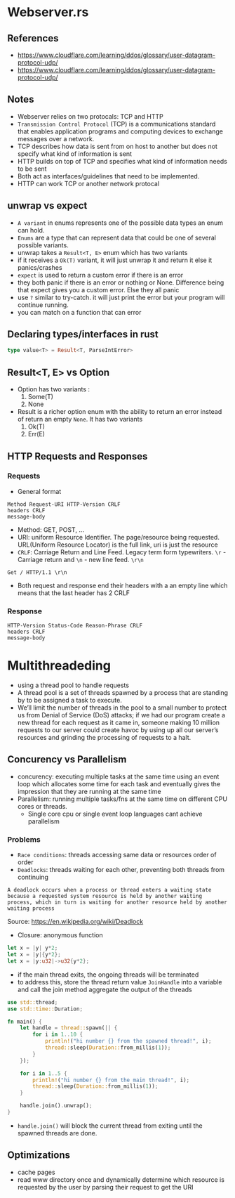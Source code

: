 # Webserver.rs
## References
- https://www.cloudflare.com/learning/ddos/glossary/user-datagram-protocol-udp/
- https://www.cloudflare.com/learning/ddos/glossary/user-datagram-protocol-udp/

## Notes
- Webserver relies on two protocals: TCP and HTTP
- `Transmission Control Protocol` (TCP) is a communications standard that enables application programs and computing devices to exchange messages over a network.
- TCP describes how data is sent from on host to another but does not specify what kind of information is sent
- HTTP builds on top of TCP and specifies what kind of information needs to be sent
- Both act as interfaces/guidelines that need to be implemented.
- HTTP can work TCP or another network protocal

## unwrap vs expect
- `A variant` in enums represents one of the possible data types an enum can hold.
- `Enums` are a type that can represent data that could be one of several possible variants.
- unwrap takes a `Result<T, E>` enum which has two variants
- if it receives a `Ok(T)` variant, it will just unwrap it and return it else it panics/crashes
- `expect` is used to return a custom error if there is an error
- they both panic if there is an error or nothing or None. Difference being that expect gives you a custom error. Else they all panic
- use `?` similar to try-catch. it will just print the error but your program will continue running.
- you can match on a function that can error
## Declaring types/interfaces in rust
```rust
type value<T> = Result<T, ParseIntError>
```
## Result<T, E> vs Option<T>
- Option has two variants : 
    1. Some(T)
    2. None
- Result is a richer option enum with the ability to return an error instead of return an empty `None`. It has two variants
    1. Ok(T)
    2. Err(E)
## HTTP Requests and Responses
### Requests
- General format
```
Method Request-URI HTTP-Version CRLF
headers CRLF
message-body
```
- Method: GET, POST, ...
- URI: uniform Resource Identifier. The page/resource being requested. URL(Uniform Resource Locator) is the full link, uri is just the resource
- `CRLF`: Carriage Return and Line Feed. Legacy term form typewriters. `\r` - Carriage return and `\n` - new line feed. `\r\n`
```
Get / HTTP/1.1 \r\n
```
- Both request and response end their headers with a an empty line which means that the last header has 2 CRLF
### Response
```
HTTP-Version Status-Code Reason-Phrase CRLF
headers CRLF
message-body
```

# Multithreadeding
- using a thread pool to handle requests
- A thread pool is a set of threads spawned by a process that are standing by to be assigned a task to execute.
- We’ll limit the number of threads in the pool to a small number to protect us from Denial of Service (DoS) attacks; if we had our program create a new thread for each request as it came in, someone making 10 million requests to our server could create havoc by using up all our server’s resources and grinding the processing of requests to a halt.

## Concurency vs Parallelism
- concurency: executing multiple tasks at the same time using an event loop which allocates some time for each task and eventually gives the impression that they are running at the same time
- Parallelism: running multiple tasks/fns at the same time on different CPU cores or threads.
    - Single core cpu or single event loop languages cant achieve parallelism
### Problems
- `Race conditions`: threads accessing same data or resources order of order
- `Deadlocks`: threads waiting for each other, preventing both threads from continuing
```
A deadlock occurs when a process or thread enters a waiting state because a requested system resource is held by another waiting process, which in turn is waiting for another resource held by another waiting process
```
Source: https://en.wikipedia.org/wiki/Deadlock

- Closure: anonymous function
```rust
let x = |y| y*2;
let x = |y|{y*2};
let x = |y:u32|->u32{y*2};
```
- if the main thread exits, the ongoing threads will be terminated
- to address this, store the thread return value `JoinHandle` into a variable and call the join method aggregate the output of the threads
```rust
use std::thread;
use std::time::Duration;

fn main() {
    let handle = thread::spawn(|| {
        for i in 1..10 {
            println!("hi number {} from the spawned thread!", i);
            thread::sleep(Duration::from_millis(1));
        }
    });

    for i in 1..5 {
        println!("hi number {} from the main thread!", i);
        thread::sleep(Duration::from_millis(1));
    }

    handle.join().unwrap();
}
```
- `handle.join()` will block the current thread from exiting until the spawned threads are done.

## Optimizations
- cache pages
- read www directory once and dynamically determine which resource is requested by the user by parsing their request to get the URI


